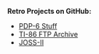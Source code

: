 
__Retro Projects on GitHub:__

- [PDP-6 Stuff](https://github.com/PashPaw/PDP-6)<br >
- [TI-86 FTP Archive](https://github.com/PashPaw/ti86-ftp)<br >
- [JOSS-II](https://github.com/PDP-10/JOSS-II)
